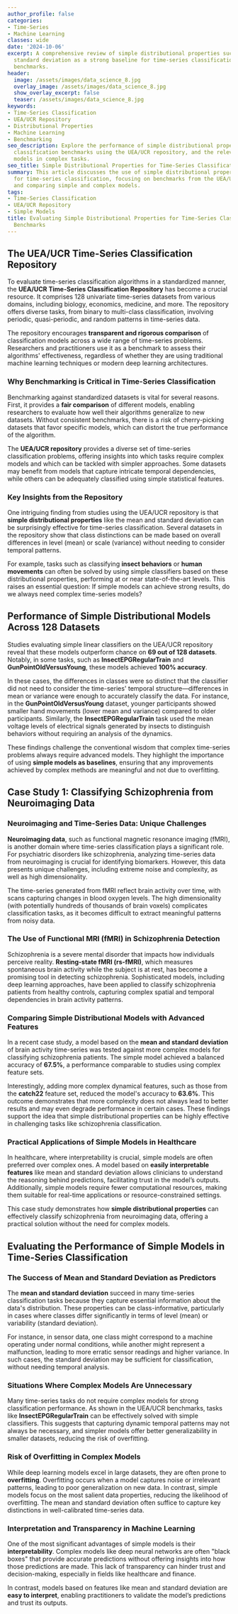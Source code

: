 ```yaml
---
author_profile: false
categories:
- Time-Series
- Machine Learning
classes: wide
date: '2024-10-06'
excerpt: A comprehensive review of simple distributional properties such as mean and
  standard deviation as a strong baseline for time-series classification in standardized
  benchmarks.
header:
  image: /assets/images/data_science_8.jpg
  overlay_image: /assets/images/data_science_8.jpg
  show_overlay_excerpt: false
  teaser: /assets/images/data_science_8.jpg
keywords:
- Time-Series Classification
- UEA/UCR Repository
- Distributional Properties
- Machine Learning
- Benchmarking
seo_description: Explore the performance of simple distributional properties in time-series
  classification benchmarks using the UEA/UCR repository, and the relevance of these
  models in complex tasks.
seo_title: Simple Distributional Properties for Time-Series Classification Benchmarks
summary: This article discusses the use of simple distributional properties as a baseline
  for time-series classification, focusing on benchmarks from the UEA/UCR repository
  and comparing simple and complex models.
tags:
- Time-Series Classification
- UEA/UCR Repository
- Simple Models
title: Evaluating Simple Distributional Properties for Time-Series Classification
  Benchmarks
---
```


## The UEA/UCR Time-Series Classification Repository

To evaluate time-series classification algorithms in a standardized manner, the **UEA/UCR Time-Series Classification Repository** has become a crucial resource. It comprises 128 univariate time-series datasets from various domains, including biology, economics, medicine, and more. The repository offers diverse tasks, from binary to multi-class classification, involving periodic, quasi-periodic, and random patterns in time-series data.

The repository encourages **transparent and rigorous comparison** of classification models across a wide range of time-series problems. Researchers and practitioners use it as a benchmark to assess their algorithms' effectiveness, regardless of whether they are using traditional machine learning techniques or modern deep learning architectures.

### Why Benchmarking is Critical in Time-Series Classification

Benchmarking against standardized datasets is vital for several reasons. First, it provides a **fair comparison** of different models, enabling researchers to evaluate how well their algorithms generalize to new datasets. Without consistent benchmarks, there is a risk of cherry-picking datasets that favor specific models, which can distort the true performance of the algorithm.

The **UEA/UCR repository** provides a diverse set of time-series classification problems, offering insights into which tasks require complex models and which can be tackled with simpler approaches. Some datasets may benefit from models that capture intricate temporal dependencies, while others can be adequately classified using simple statistical features.

### Key Insights from the Repository

One intriguing finding from studies using the UEA/UCR repository is that **simple distributional properties** like the mean and standard deviation can be surprisingly effective for time-series classification. Several datasets in the repository show that class distinctions can be made based on overall differences in level (mean) or scale (variance) without needing to consider temporal patterns.

For example, tasks such as classifying **insect behaviors** or **human movements** can often be solved by using simple classifiers based on these distributional properties, performing at or near state-of-the-art levels. This raises an essential question: If simple models can achieve strong results, do we always need complex time-series models?

## Performance of Simple Distributional Models Across 128 Datasets

Studies evaluating simple linear classifiers on the UEA/UCR repository reveal that these models outperform chance on **69 out of 128 datasets**. Notably, in some tasks, such as **InsectEPGRegularTrain** and **GunPointOldVersusYoung**, these models achieved **100% accuracy**.

In these cases, the differences in classes were so distinct that the classifier did not need to consider the time-series' temporal structure—differences in mean or variance were enough to accurately classify the data. For instance, in the **GunPointOldVersusYoung** dataset, younger participants showed smaller hand movements (lower mean and variance) compared to older participants. Similarly, the **InsectEPGRegularTrain** task used the mean voltage levels of electrical signals generated by insects to distinguish behaviors without requiring an analysis of the dynamics.

These findings challenge the conventional wisdom that complex time-series problems always require advanced models. They highlight the importance of using **simple models as baselines**, ensuring that any improvements achieved by complex methods are meaningful and not due to overfitting.

## Case Study 1: Classifying Schizophrenia from Neuroimaging Data

### Neuroimaging and Time-Series Data: Unique Challenges

**Neuroimaging data**, such as functional magnetic resonance imaging (fMRI), is another domain where time-series classification plays a significant role. For psychiatric disorders like schizophrenia, analyzing time-series data from neuroimaging is crucial for identifying biomarkers. However, this data presents unique challenges, including extreme noise and complexity, as well as high dimensionality.

The time-series generated from fMRI reflect brain activity over time, with scans capturing changes in blood oxygen levels. The high dimensionality (with potentially hundreds of thousands of brain voxels) complicates classification tasks, as it becomes difficult to extract meaningful patterns from noisy data.

### The Use of Functional MRI (fMRI) in Schizophrenia Detection

Schizophrenia is a severe mental disorder that impacts how individuals perceive reality. **Resting-state fMRI (rs-fMRI)**, which measures spontaneous brain activity while the subject is at rest, has become a promising tool in detecting schizophrenia. Sophisticated models, including deep learning approaches, have been applied to classify schizophrenia patients from healthy controls, capturing complex spatial and temporal dependencies in brain activity patterns.

### Comparing Simple Distributional Models with Advanced Features

In a recent case study, a model based on the **mean and standard deviation** of brain activity time-series was tested against more complex models for classifying schizophrenia patients. The simple model achieved a balanced accuracy of **67.5%**, a performance comparable to studies using complex feature sets.

Interestingly, adding more complex dynamical features, such as those from the **catch22** feature set, reduced the model's accuracy to **63.6%**. This outcome demonstrates that more complexity does not always lead to better results and may even degrade performance in certain cases. These findings support the idea that simple distributional properties can be highly effective in challenging tasks like schizophrenia classification.

### Practical Applications of Simple Models in Healthcare

In healthcare, where interpretability is crucial, simple models are often preferred over complex ones. A model based on **easily interpretable features** like mean and standard deviation allows clinicians to understand the reasoning behind predictions, facilitating trust in the model’s outputs. Additionally, simple models require fewer computational resources, making them suitable for real-time applications or resource-constrained settings.

This case study demonstrates how **simple distributional properties** can effectively classify schizophrenia from neuroimaging data, offering a practical solution without the need for complex models.

## Evaluating the Performance of Simple Models in Time-Series Classification

### The Success of Mean and Standard Deviation as Predictors

The **mean and standard deviation** succeed in many time-series classification tasks because they capture essential information about the data's distribution. These properties can be class-informative, particularly in cases where classes differ significantly in terms of level (mean) or variability (standard deviation).

For instance, in sensor data, one class might correspond to a machine operating under normal conditions, while another might represent a malfunction, leading to more erratic sensor readings and higher variance. In such cases, the standard deviation may be sufficient for classification, without needing temporal analysis.

### Situations Where Complex Models Are Unnecessary

Many time-series tasks do not require complex models for strong classification performance. As shown in the UEA/UCR benchmarks, tasks like **InsectEPGRegularTrain** can be effectively solved with simple classifiers. This suggests that capturing dynamic temporal patterns may not always be necessary, and simpler models offer better generalizability in smaller datasets, reducing the risk of overfitting.

### Risk of Overfitting in Complex Models

While deep learning models excel in large datasets, they are often prone to **overfitting**. Overfitting occurs when a model captures noise or irrelevant patterns, leading to poor generalization on new data. In contrast, simple models focus on the most salient data properties, reducing the likelihood of overfitting. The mean and standard deviation often suffice to capture key distinctions in well-calibrated time-series data.

### Interpretation and Transparency in Machine Learning

One of the most significant advantages of simple models is their **interpretability**. Complex models like deep neural networks are often "black boxes" that provide accurate predictions without offering insights into how those predictions are made. This lack of transparency can hinder trust and decision-making, especially in fields like healthcare and finance.

In contrast, models based on features like mean and standard deviation are **easy to interpret**, enabling practitioners to validate the model’s predictions and trust its outputs.